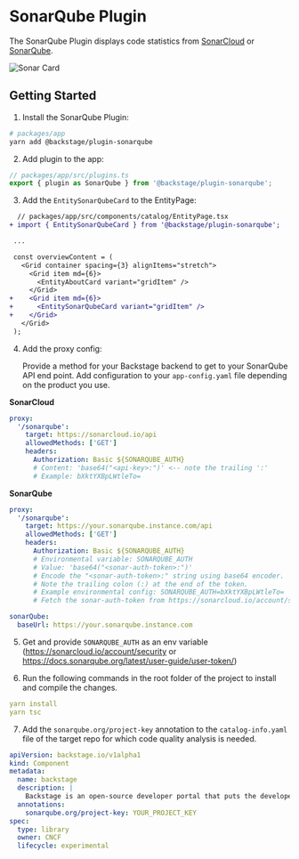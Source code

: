 # SonarQube Plugin

The SonarQube Plugin displays code statistics from [SonarCloud](https://sonarcloud.io) or [SonarQube](https://sonarqube.com).

![Sonar Card](./docs/sonar-card.png)

## Getting Started

1. Install the SonarQube Plugin:

```bash
# packages/app
yarn add @backstage/plugin-sonarqube
```

2. Add plugin to the app:

```js
// packages/app/src/plugins.ts
export { plugin as SonarQube } from '@backstage/plugin-sonarqube';
```

3. Add the `EntitySonarQubeCard` to the EntityPage:

```diff
  // packages/app/src/components/catalog/EntityPage.tsx
+ import { EntitySonarQubeCard } from '@backstage/plugin-sonarqube';

 ...

 const overviewContent = (
   <Grid container spacing={3} alignItems="stretch">
     <Grid item md={6}>
       <EntityAboutCard variant="gridItem" />
     </Grid>
+    <Grid item md={6}>
+      <EntitySonarQubeCard variant="gridItem" />
+    </Grid>
   </Grid>
 );
```

4. Add the proxy config:

   Provide a method for your Backstage backend to get to your SonarQube API end point. Add configuration to your `app-config.yaml` file depending on the product you use.

**SonarCloud**

```yaml
proxy:
  '/sonarqube':
    target: https://sonarcloud.io/api
    allowedMethods: ['GET']
    headers:
      Authorization: Basic ${SONARQUBE_AUTH}
      # Content: 'base64("<api-key>:")' <-- note the trailing ':'
      # Example: bXktYXBpLWtleTo=
```

**SonarQube**

```yaml
proxy:
  '/sonarqube':
    target: https://your.sonarqube.instance.com/api
    allowedMethods: ['GET']
    headers:
      Authorization: Basic ${SONARQUBE_AUTH}
      # Environmental variable: SONARQUBE_AUTH
      # Value: 'base64("<sonar-auth-token>:")'
      # Encode the "<sonar-auth-token>:" string using base64 encoder.
      # Note the trailing colon (:) at the end of the token.
      # Example environmental config: SONARQUBE_AUTH=bXktYXBpLWtleTo=
      # Fetch the sonar-auth-token from https://sonarcloud.io/account/security/

sonarQube:
  baseUrl: https://your.sonarqube.instance.com
```

5. Get and provide `SONARQUBE_AUTH` as an env variable (https://sonarcloud.io/account/security or https://docs.sonarqube.org/latest/user-guide/user-token/)

6. Run the following commands in the root folder of the project to install and compile the changes.

```yaml
yarn install
yarn tsc
```

7. Add the `sonarqube.org/project-key` annotation to the `catalog-info.yaml` file of the target repo for which code quality analysis is needed.

```yaml
apiVersion: backstage.io/v1alpha1
kind: Component
metadata:
  name: backstage
  description: |
    Backstage is an open-source developer portal that puts the developer experience first.
  annotations:
    sonarqube.org/project-key: YOUR_PROJECT_KEY
spec:
  type: library
  owner: CNCF
  lifecycle: experimental
```
